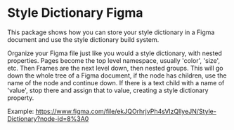 # Style Dictionary Figma

This package shows how you can store your style dictionary in a Figma document and use the style dictionary build system.

Organize your Figma file just like you would a style dictionary,
with nested properties. Pages become the top level namespace, usually 'color', 'size', etc.
Then Frames are the next level down, then nested groups. This will go down the whole tree
of a Figma document, if the node has children, use the name of the node and continue down.
If there is a text child with a name of 'value', stop there and assign that to value, creating
a style dictionary property.

Example: https://www.figma.com/file/ekJQOrhrjvPh4sVlzQllyeJN/Style-Dictionary?node-id=8%3A0